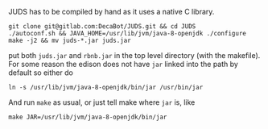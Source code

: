 JUDS has to be compiled by hand as it uses a native C library.

```
git clone git@gitlab.com:DecaBot/JUDS.git && cd JUDS
./autoconf.sh && JAVA_HOME=/usr/lib/jvm/java-8-openjdk ./configure
make -j2 && mv juds-*.jar juds.jar
```
put both `juds.jar` and `rbnb.jar` in the top level directory (with the
makefile). For some reason the edison does not have `jar` linked into the path
by default so either do
```
ln -s /usr/lib/jvm/java-8-openjdk/bin/jar /usr/bin/jar
```
And run `make` as usual, or just tell make where `jar` is, like
```
make JAR=/usr/lib/jvm/java-8-openjdk/bin/jar
```

